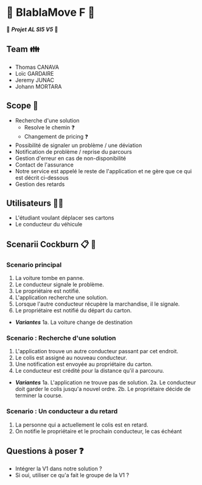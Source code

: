 # :car: BlablaMove F :car:
:traffic_light: ***Projet AL SI5 V5*** :traffic_light:


## Team :family: 
- Thomas CANAVA
- Loïc GARDAIRE 
- Jeremy JUNAC
- Johann MORTARA 

## Scope :telescope:
- Recherche d'une solution
    - Resolve le chemin :question:
    - Changement de pricing :question:
- Possibilité de signaler un problème / une déviation
- Notification de problème / reprise du parcours
- Gestion d'erreur en cas de non-disponibilité
- Contact de l'assurance
- Notre service est appelé le reste de l'application et ne gère que ce qui est décrit ci-dessous
- Gestion des retards


## Utilisateurs :woman::man:
- L'étudiant voulant déplacer ses cartons
- Le conducteur du véhicule

## Scenarii Cockburn :clipboard: :movie_camera: 

### Scenario principal
1. La voiture tombe en panne.
2. Le conducteur signale le problème.
3. Le propriétaire est notifié.
4. L'application recherche une solution.
5. Lorsque l'autre conducteur récupère la marchandise, il le signale.
6. Le propriétaire est notifié du départ du carton. 
- ***Variantes***
1a. La voiture change de destination

### Scenario : Recherche d'une solution 
1. L'application trouve un autre conducteur passant par cet endroit.
2. Le colis est assigné au nouveau conducteur.
3. Une notification est envoyée au propriétaire du carton.
4. Le conducteur est crédité pour la distance qu'il a parcouru.
- ***Variantes***
1a. L'application ne trouve pas de solution.
2a. Le conducteur doit garder le colis jusqu'a nouvel ordre.
2b. Le propriétaire décide de terminer la course.

### Scenario : Un conducteur a du retard
1. La personne qui a actuellement le colis est en retard.
2. On notifie le propriétaire et le prochain conducteur, le cas échéant

## Questions à poser :question: 
- Intégrer la V1 dans notre solution ?
- Si oui, utiliser ce qu'a fait le groupe de la V1 ?
 
